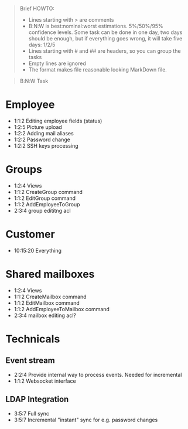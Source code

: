 > Brief HOWTO:
> - Lines starting with > are comments
> - B:N:W is best:nominal:worst estimations. 5%/50%/95% confidence levels.
>  Some task can be done in one day, two days should be enough, but if
>   everything goes wrong, it will take five days: 1/2/5
> - Lines starting with # and ## are headers, so you can group the tasks
> - Empty lines are ignored
> - The format makes file reasonable looking MarkDown file.

> B:N:W  Task

# Employee

- 1:1:2 Editing employee fields (status)
- 1:2:5 Picture upload
- 1:2:2 Adding mail aliases
- 1:2:2 Password change
- 1:2:2 SSH keys processing

# Groups

- 1:2:4 Views
- 1:1:2 CreateGroup command
- 1:1:2 EditGroup command
- 1:1:2 AddEmployeeToGroup
- 2:3:4 group edititng acl

# Customer

- 10:15:20 Everything

# Shared mailboxes

- 1:2:4 Views
- 1:1:2 CreateMailbox command
- 1:1:2 EditMailbox command
- 1:1:2 AddEmployeeToMailbox command
- 2:3:4 mailbox editing acl?

# Technicals

## Event stream

- 2:2:4 Provide internal way to process events. Needed for incremental
- 1:1:2 Websocket interface

## LDAP Integration

- 3:5:7 Full sync
- 3:5:7 Incremental "instant" sync for e.g. password changes
